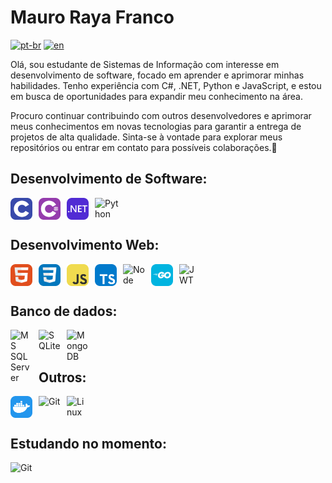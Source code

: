 # Mauro Raya Franco

[![pt-br](https://img.shields.io/badge/lang-pt--br-green.svg)](https://github.com/MauroRaya/MauroRaya/blob/main/README.md)
[![en](https://img.shields.io/badge/lang-en-red.svg)](https://github.com/MauroRaya/MauroRaya/blob/main/README.en.md)

Olá, sou estudante de Sistemas de Informação com interesse em desenvolvimento de software, focado em aprender e aprimorar minhas habilidades. Tenho experiência com C#, .NET, Python e JavaScript, e estou em busca de oportunidades para expandir meu conhecimento na área.

Procuro continuar contribuindo com outros desenvolvedores e aprimorar meus conhecimentos em novas tecnologias para garantir a entrega de projetos de alta qualidade. Sinta-se à vontade para explorar meus repositórios ou entrar em contato para possíveis colaborações.👋

<h2>Desenvolvimento de Software:</h2>
<img align="left" alt="C"      width="35px" style="padding-right:10px;" src="https://github.com/tandpfun/skill-icons/blob/main/icons/C.svg" />
<img align="left" alt="Csharp" width="35px" style="padding-right:10px;" src="https://github.com/tandpfun/skill-icons/blob/main/icons/CS.svg" />
<img align="left" alt="Dotnet" width="35px" style="padding-right:10px;" src="https://github.com/tandpfun/skill-icons/blob/main/icons/DotNet.svg" />
<img align="left" alt="Python" width="40px" style="padding-right:10px;" src="https://img.icons8.com/?size=100&id=l75OEUJkPAk4&format=png&color=000000" />
<br><br>

<h2>Desenvolvimento Web:</h2>
<img align="left" alt="HTML"       width="35px" style="padding-right:10px;" src="https://github.com/tandpfun/skill-icons/blob/main/icons/HTML.svg" />
<img align="left" alt="CSS"        width="35px" style="padding-right:10px;" src="https://github.com/tandpfun/skill-icons/blob/main/icons/CSS.svg" />
<img align="left" alt="JavaScript" width="35px" style="padding-right:10px;" src="https://github.com/tandpfun/skill-icons/blob/main/icons/JavaScript.svg" />
<img align="left" alt="TypeScript" width="35px" style="padding-right:10px;" src="https://github.com/tandpfun/skill-icons/blob/main/icons/TypeScript.svg" />
<img align="left" alt="Node"       width="35px" style="padding-right:10px;" src="https://img.icons8.com/?size=100&id=hsPbhkOH4FMe&format=png&color=000000">
<img align="left" alt="Golang"     width="35px" style="padding-right:10px;" src="https://github.com/tandpfun/skill-icons/blob/main/icons/GoLang.svg" />    
<img align="left" alt="JWT"        width="35px" style="padding-right:10px;" src="https://img.icons8.com/?size=100&id=rHpveptSuwDz&format=png&color=000000" />    
<br><br>

<h2>Banco de dados:</h2>
<img align="left" alt="MS SQL Server" width="35px" style="padding-right:10px;" src="https://cdn.jsdelivr.net/gh/devicons/devicon@latest/icons/microsoftsqlserver/microsoftsqlserver-original.svg" />
<img align="left" alt="SQLite"        width="35px" style="padding-right:10px;" src="https://cdn.jsdelivr.net/gh/devicons/devicon@latest/icons/sqlite/sqlite-original.svg" />       
<img align="left" alt="MongoDB"       width="35px" style="padding-right:10px;" src="https://cdn.jsdelivr.net/gh/devicons/devicon@latest/icons/mongodb/mongodb-original.svg" />
<br><br>

<h2>Outros:</h2>
<img align="left" alt="Docker" width="35px" style="padding-right:10px;" src="https://github.com/tandpfun/skill-icons/blob/main/icons/Docker.svg" />
<img align="left" alt="Git"    width="35px" style="padding-right:10px;" src="https://cdn.jsdelivr.net/gh/devicons/devicon@latest/icons/git/git-original.svg" />
<img align="left" alt="Linux"  width="35px" style="padding-right:10px;" src="https://img.icons8.com/?size=100&id=17842&format=png&color=000000" />

<br><br>

<h2>Estudando no momento:</h2>

<img align="left" alt="Git"    width="35px" style="padding-right:10px;" src="https://img.icons8.com/?size=100&id=kEkT1u7zTDk5&format=png&color=000000" />

</p>
